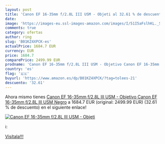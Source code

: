 ```yaml
---
layout: post
title: 'Canon EF 16-35mm f/2.8L III USM - Objeti al 32.61 % de descuento'
date: 
image: 'https://images-eu.ssl-images-amazon.com/images/I/51I5aFslhKL._SL200_.jpg'
comments: true
category: ofertas
author: ring
slug: 'B01KZ4XPCK-es'
actualPrice: 1684.7 EUR
currency: EUR
price: 1684.7
comparePrice: 2499.99 EUR
prodname: 'Canon EF 16-35mm f/2.8L III USM - Objetivo Canon EF 16-35mm f/2.8L III USM  Negro'
country: 'es'
flag: '🇪🇸'
buyurl: 'https://www.amazon.es/dp/B01KZ4XPCK/?tag=tolees-21'
descuento: '32.61'
---
```


Ahora mismo tienes [Canon EF 16-35mm f/2.8L III USM - Objetivo Canon EF 16-35mm f/2.8L III USM  Negro](https://www.amazon.es/dp/B01KZ4XPCK/?tag=tolees-21) a 1684.7 EUR (original: 2499.99 EUR) (32.61 %  de descuento) en el siguiente enlace!

[![Canon EF 16-35mm f/2.8L III USM - Objeti](https://images-eu.ssl-images-amazon.com/images/I/51I5aFslhKL._SL200_.jpg)](https://www.amazon.es/dp/B01KZ4XPCK/?tag=tolees-21)

ℹ️:


[Visítala!!!](https://www.amazon.es/dp/B01KZ4XPCK/?tag=tolees-21)
